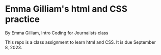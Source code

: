 # Emma Gilliam's html and CSS practice

By Emma Gilliam, Intro Coding for Journalists class

This repo is a class assignment to learn html and CSS. It is due September 8, 2023.
